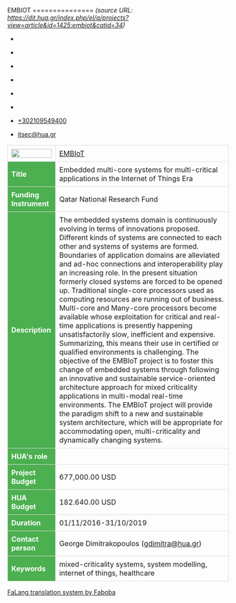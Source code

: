 EMBIOT
===============    *(source URL: https://dit.hua.gr/index.php/el/a/projects?view=article&id=1425:embiot&catid=34)*

*   [](https://www.facebook.com/ditharokopio)
*   [](https://www.youtube.com/channel/UCEHkYirpXF1nSLxDCrfDZ4A)
*   [](https://www.linkedin.com/company/77699385)
*   [](https://www.instagram.com/dithua)

*   [](https://dit.hua.gr/index.php/el/a/projects)
*   [](https://dit.hua.gr/index.php/en/research/projects)

*   [+302109549400](tel:+302109549400)
*   [itsec@hua.gr](mailto:itsec@hua.gr)

<table style="border-collapse: collapse; width: 100%;"><tbody><tr><td style="border: 1px solid #ddd; padding: 8px;"><img style="display:block; width:100%; height:auto;" src="/images/hua-200.png"></td><td style="border: 1px solid #ddd; padding: 8px;"><a href="/">EMBIoT</a></td></tr><tr><th style="padding-top: 12px; padding-bottom: 12px; text-align: left; background-color: #4caf50; color: white; border: 1px solid #ddd; padding: 8px;">Title</th><td style="border: 1px solid #ddd; padding: 8px;">Embedded multi-core systems for multi-critical applications in the Internet of Things Era</td></tr><tr><th style="padding-top: 12px; padding-bottom: 12px; text-align: left; background-color: #4caf50; color: white; border: 1px solid #ddd; padding: 8px;">Funding Instrument</th><td style="border: 1px solid #ddd; padding: 8px;">Qatar National Research Fund</td></tr><tr><th style="padding-top: 12px; padding-bottom: 12px; text-align: left; background-color: #4caf50; color: white; border: 1px solid #ddd; padding: 8px;">Description</th><td style="border: 1px solid #ddd; padding: 8px;">The embedded systems domain is continuously evolving in terms of innovations proposed. Different kinds of systems are connected to each other and systems of systems are formed. Boundaries of application domains are alleviated and ad-hoc connections and interoperability play an increasing role. In the present situation formerly closed systems are forced to be opened up. Traditional single-core processors used as computing resources are running out of business. Multi-core and Many-core processors become available whose exploitation for critical and real-time applications is presently happening unsatisfactorily slow, inefficient and expensive. Summarizing, this means their use in certified or qualified environments is challenging. The objective of the EMBIoT project is to foster this change of embedded systems through following an innovative and sustainable service-oriented architecture approach for mixed criticality applications in multi-modal real-time environments. The EMBIoT project will provide the paradigm shift to a new and sustainable system architecture, which will be appropriate for accommodating open, multi-criticality and dynamically changing systems.</td></tr><tr><th style="padding-top: 12px; padding-bottom: 12px; text-align: left; background-color: #4caf50; color: white; border: 1px solid #ddd; padding: 8px;">HUA's role</th><td style="border: 1px solid #ddd; padding: 8px;"></td></tr><tr><th style="padding-top: 12px; padding-bottom: 12px; text-align: left; background-color: #4caf50; color: white; border: 1px solid #ddd; padding: 8px;">Project Budget</th><td style="border: 1px solid #ddd; padding: 8px;">677,000.00 USD</td></tr><tr><th style="padding-top: 12px; padding-bottom: 12px; text-align: left; background-color: #4caf50; color: white; border: 1px solid #ddd; padding: 8px;">HUA Budget</th><td style="border: 1px solid #ddd; padding: 8px;">182.640.00 USD</td></tr><tr><th style="padding-top: 12px; padding-bottom: 12px; text-align: left; background-color: #4caf50; color: white; border: 1px solid #ddd; padding: 8px;">Duration</th><td style="border: 1px solid #ddd; padding: 8px;">01/11/2016-31/10/2019</td></tr><tr><th style="padding-top: 12px; padding-bottom: 12px; text-align: left; background-color: #4caf50; color: white; border: 1px solid #ddd; padding: 8px;">Contact person</th><td style="border: 1px solid #ddd; padding: 8px;">George Dimitrakopoulos (<joomla-hidden-mail is-link="1" is-email="1" first="Z2RpbWl0cmE=" last="aHVhLmdy" text="Z2RpbWl0cmFAaHVhLmdy" base=""><a href="mailto:gdimitra@hua.gr" base="">gdimitra@hua.gr</a></joomla-hidden-mail>)</td></tr><tr><th style="padding-top: 12px; padding-bottom: 12px; text-align: left; background-color: #4caf50; color: white; border: 1px solid #ddd; padding: 8px;">Keywords</th><td style="border: 1px solid #ddd; padding: 8px;">mixed-criticality systems, system modelling, internet of things, healthcare</td></tr></tbody></table>

[FaLang translation system by Faboba](http://www.faboba.com/ "Faboba : Création de composantJoomla")

[](https://dit.hua.gr/index.php/el/a/projects?view=article&id=1425:embiot&catid=34#)
